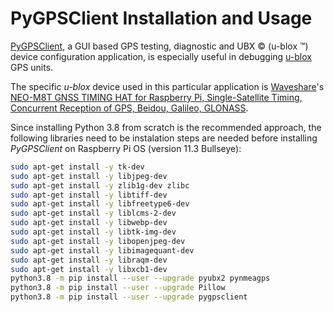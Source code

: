 # PyGPSClient Installation and Usage

[PyGPSClient](https://github.com/semuconsulting/PyGPSClient), a GUI based GPS testing, diagnostic and UBX © (u-blox ™) device configuration application, is especially useful in debugging [u-blox](https://www.u-blox.com/en) GPS units.

The specific *u-blox* device used in this particular application is [Waveshare](https://www.waveshare.com)'s [NEO-M8T GNSS TIMING HAT for Raspberry Pi, Single-Satellite Timing, Concurrent Reception of GPS, Beidou, Galileo, GLONASS](https://www.waveshare.com/neo-m8t-gnss-timing-hat.htm).

Since installing Python 3.8 from scratch is the recommended approach, the following libraries need to be instalation steps are needed before installing *PyGPSClient* on Raspberry Pi OS (version 11.3 Bullseye):

```bash
sudo apt-get install -y tk-dev
sudo apt-get install -y libjpeg-dev
sudo apt-get install -y zlib1g-dev zlibc
sudo apt-get install -y libtiff-dev
sudo apt-get install -y libfreetype6-dev
sudo apt-get install -y liblcms-2-dev
sudo apt-get install -y libwebp-dev
sudo apt-get install -y libtk-img-dev
sudo apt-get install -y libopenjpeg-dev
sudo apt-get install -y libimagequant-dev
sudo apt-get install -y libraqm-dev
sudo apt-get install -y libxcb1-dev
python3.8 -m pip install --user --upgrade pyubx2 pynmeagps
python3.8 -m pip install --user --upgrade Pillow
python3.8 -m pip install --user --upgrade pygpsclient


```
